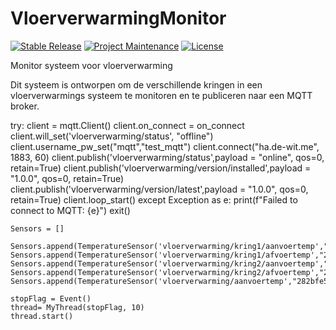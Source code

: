 
# VloerverwarmingMonitor

[![Stable Release][stable_release]][stable_release]
[![Project Maintenance][maintenance-shield]][user_profile]
[![License][license-shield]](LICENSE)

Monitor systeem voor vloerverwarming

Dit systeem is ontworpen om de verschillende kringen in een vloerverwarmings systeem te monitoren en te publiceren naar een MQTT broker.

   try:
        client = mqtt.Client() 
        client.on_connect = on_connect
        client.will_set('vloerverwarming/status', "offline")
        client.username_pw_set("mqtt","test_mqtt")
        client.connect("ha.de-wit.me", 1883, 60)
        client.publish('vloerverwarming/status',payload = "online", qos=0, retain=True)
        client.publish('vloerverwarming/version/installed',payload = "1.0.0", qos=0, retain=True)
        client.publish('vloerverwarming/version/latest',payload = "1.0.0", qos=0, retain=True)
        client.loop_start()
    except Exception as e:
        print(f"Failed to connect to MQTT: {e}")
        exit()

    Sensors = []

    Sensors.append(TemperatureSensor('vloerverwarming/kring1/aanvoertemp',"28dfc6571f64ff",client))
    Sensors.append(TemperatureSensor('vloerverwarming/kring1/afvoertemp',"28dfd9571f64ff",client))
    Sensors.append(TemperatureSensor('vloerverwarming/kring2/aanvoertemp',"2828ff571f64ff",client))
    Sensors.append(TemperatureSensor('vloerverwarming/kring2/afvoertemp',"28aafd571f64ff",client))
    Sensors.append(TemperatureSensor('vloerverwarming/aanvoertemp',"282bfe571f64ff",client))

    stopFlag = Event()
    thread= MyThread(stopFlag, 10)
    thread.start()

[license-shield]: https://img.shields.io/github/license/sldewit/vloerverwarmingMonitor.svg
[maintenance-shield]: https://img.shields.io/badge/maintainer-%40sldewit-blue.svg
[user_profile]: https://github.com/sldewit
[stable_release]: https://shields.io/github/v/release/sldewit/VloerverwarmingMonitor?label=stable&sort=semver
